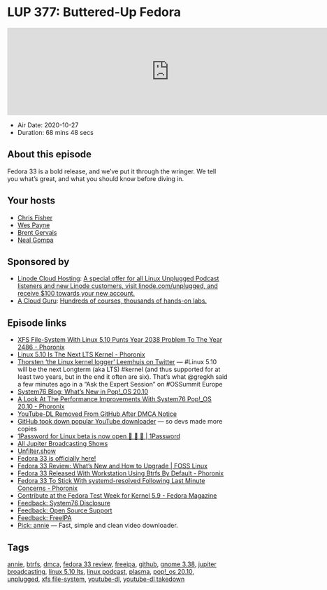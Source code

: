 # LUP 377: Buttered-Up Fedora

<iframe src="https://player.fireside.fm/v2/RUkczH-V+73z4g8VP?theme=dark" width="740" height="200" frameborder="0" scrolling="no"></iframe>

* Air Date: 2020-10-27
* Duration: 68 mins 48 secs

## About this episode

Fedora 33 is a bold release, and we’ve put it through the wringer. We tell you what’s great, and what you should know before diving in.

## Your hosts
* [Chris Fisher](https://linuxunplugged.com/hosts/chrislas)
* [Wes Payne](https://linuxunplugged.com/hosts/wes)
* [Brent Gervais](https://linuxunplugged.com/guests/brentgervais)
* [Neal Gompa](https://linuxunplugged.com/guests/nealgompa)

## Sponsored by

  * [Linode Cloud Hosting](https://linode.com/unplugged): [A special offer for all Linux Unplugged Podcast listeners and new Linode customers, visit linode.com/unplugged, and receive $100 towards your new account. ](https://linode.com/unplugged)
  * [A Cloud Guru](https://acloudguru.com): [Hundreds of courses, thousands of hands-on labs.](https://acloudguru.com)



## Episode links

  * [XFS File-System With Linux 5.10 Punts Year 2038 Problem To The Year 2486 - Phoronix](https://www.phoronix.com/scan.php?page=news_item&px=XFS-Linux-5.10 "XFS File-System With Linux 5.10 Punts Year 2038 Problem To The Year 2486 - Phoronix")
  * [Linux 5.10 Is The Next LTS Kernel - Phoronix](https://www.phoronix.com/scan.php?page=news_item&px=Linux-5.10-LTS-Kernel "Linux 5.10 Is The Next LTS Kernel - Phoronix")
  * [Thorsten ‘the Linux kernel logger’ Leemhuis on Twitter](https://twitter.com/kernellogger/status/1320731458311491587 "Thorsten ‘the Linux kernel logger’ Leemhuis on Twitter") — #Linux 5.10 will be the next Longterm (aka LTS) #kernel (and thus supported for at least two years, but in the end it often are six). That’s what @gregkh said a few minutes ago in a “Ask the Expert Session” on #OSSummit Europe
  * [System76 Blog: What’s New in Pop!_OS 20.10](https://blog.system76.com/post/632781631953027072/whats-new-in-popos-2010 "System76 Blog: What’s New in Pop!_OS 20.10")
  * [A Look At The Performance Improvements With System76 Pop!_OS 20.10 - Phoronix](https://www.phoronix.com/scan.php?page=article&item=pop-os-2010&num=1 "A Look At The Performance Improvements With System76 Pop!_OS 20.10 - Phoronix")
  * [YouTube-DL Removed From GitHub After DMCA Notice](https://news.perthchat.org/youtube-dl-removed-from-github/ "YouTube-DL Removed From GitHub After DMCA Notice")
  * [GitHub took down popular YouTube downloader](https://thenextweb.com/dd/2020/10/27/github-took-down-youtube-dl-so-devs-made-more-copies/ "GitHub took down popular YouTube downloader") — so devs made more copies
  * [1Password for Linux beta is now open 🎊 🐧 🎊 | 1Password](https://blog.1password.com/1password-for-linux-beta-is-now-open/ "1Password for Linux beta is now open 🎊 🐧 🎊 | 1Password")
  * [All Jupiter Broadcasting Shows](https://feed.jupiter.zone/allshows "All Jupiter Broadcasting Shows")
  * [Unfilter.show](https://unfilter.show/ "Unfilter.show")
  * [Fedora 33 is officially here!](https://fedoramagazine.org/announcing-fedora-33/ "Fedora 33 is officially here!")
  * [Fedora 33 Review: What’s New and How to Upgrade | FOSS Linux](https://www.fosslinux.com/43968/fedora-33-whats-new-and-how-to-upgrade.htm "Fedora 33 Review: What’s New and How to Upgrade | FOSS Linux")
  * [Fedora 33 Released With Workstation Using Btrfs By Default - Phoronix](https://www.phoronix.com/scan.php?page=news_item&px=Fedora-33-Released "Fedora 33 Released With Workstation Using Btrfs By Default - Phoronix")
  * [Fedora 33 To Stick With systemd-resolved Following Last Minute Concerns - Phoronix](https://www.phoronix.com/scan.php?page=news_item&px=F33-systemd-resolved-Sticks "Fedora 33 To Stick With systemd-resolved Following Last Minute Concerns - Phoronix")
  * [Contribute at the Fedora Test Week for Kernel 5.9 - Fedora Magazine](https://fedoramagazine.org/fedora-kernel-5-9-test-week/ "Contribute at the Fedora Test Week for Kernel 5.9 - Fedora Magazine")
  * [Feedback: System76 Disclosure](https://slexy.org/view/s203QPtgWq "Feedback: System76 Disclosure")
  * [Feedback: Open Source Support](https://slexy.org/view/s21siHGGPh "Feedback: Open Source Support")
  * [Feedback: FreeIPA](https://slexy.org/view/s20BucdUyJ "Feedback: FreeIPA")
  * [Pick: annie](https://github.com/iawia002/annie "Pick: annie") — Fast, simple and clean video downloader.



## Tags

[annie](https://linuxunplugged.com/tags/annie), [btrfs](https://linuxunplugged.com/tags/btrfs), [dmca](https://linuxunplugged.com/tags/dmca), [fedora 33 review](https://linuxunplugged.com/tags/fedora%2033%20review), [freeipa](https://linuxunplugged.com/tags/freeipa), [github](https://linuxunplugged.com/tags/github), [gnome 3.38](https://linuxunplugged.com/tags/gnome%203.38), [jupiter broadcasting](https://linuxunplugged.com/tags/jupiter%20broadcasting), [linux 5.10 lts](https://linuxunplugged.com/tags/linux%205.10%20lts), [linux podcast](https://linuxunplugged.com/tags/linux%20podcast), [plasma](https://linuxunplugged.com/tags/plasma), [pop!_os 20.10](https://linuxunplugged.com/tags/pop!_os%2020.10), [unplugged](https://linuxunplugged.com/tags/unplugged), [xfs file-system](https://linuxunplugged.com/tags/xfs%20file-system), [youtube-dl](https://linuxunplugged.com/tags/youtube-dl), [youtube-dl takedown](https://linuxunplugged.com/tags/youtube-dl%20takedown)